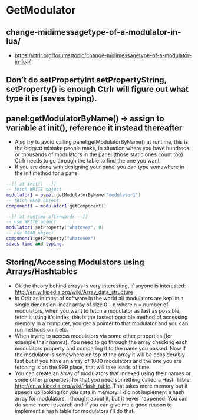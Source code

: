 # GetModulator


## change-midimessagetype-of-a-modulator-in-lua/
- https://ctrlr.org/forums/topic/change-midimessagetype-of-a-modulator-in-lua/

## Don’t do setPropertyInt setPropertyString, setProperty() is enough Ctrlr will figure out what type it is (saves typing).

## panel:getModulatorByName() -> assign to variable at init(), reference it instead thereafter

- Also try to avoid calling panel:getModulatorByName() at runtime, this is the biggest mistake people make, in situation where you have hundreds or thousands of modulators in the panel (those static ones count too) Ctrlr needs to go through the table to find the one you want.
- If you are done with designing your panel you can type somewhere in the init method for a panel

```lua
--[[ at init() --]]
-- fetch WRITE object
modulator1 = panel:getModulatorByName("modulator1")
-- fetch READ object
component1 = modulator1:getComponent()

--[[ at runtime afterwards --]]
-- use WRITE object
modulator1:setProperty("whatever", 0)
-- use READ object
component1:getProperty("whatever")
saves time and typing.
```

## Storing/Accessing Modulators using Arrays/Hashtables

- Ok the theory behind arrays is very interesting, if anyone is interested: http://en.wikipedia.org/wiki/Array_data_structure
- In Ctrlr as in most of software in the world all modulators are kepi in a single dimension linear array of size 0 – n where n = number of modulators, when you want to fetch a modulator as fast as possible, fetch it using it’s index, this is the fastest possible method of accessing memory in a computer, you get a pointer to that modulator and you can run methods on it etc.
- When trying to access modulators via some other properties (for example their names). You need to go through the array checking each modulators property and comparing it to the name you passed. Now if the modulator is somewhere on top of the array it will be considerably fast but if you have an array of 1000 modulators and the one you are fetching is on the 999 place, that will take loads of time.
- You can create an array of modulators that indexed using their names or some other properties, for that you need something called a Hash Table: http://en.wikipedia.org/wiki/Hash_table. That takes more memory but it speeds up looking for you data in memory. I did not implement a hash array for modulators, i thought about it, but it never happened. You can do some more research and if you can give me a good reason to implement a hash table for modulators i’ll do that.






